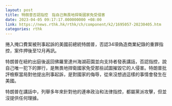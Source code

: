 ```yaml
---
layout: post
title: 特朗普否認指控　指自己無畏地捍衛國家免受侵害
date: 2023-04-05 09:17:17.000000000 +08:00
link: https://news.rthk.hk/rthk/ch/component/k2/1695057-20230405.htm
categories: rthk
---
```


捲入掩口費案被刑事起訴的美國前總統特朗普，否認34項偽造商業紀錄的重罪指控，案件押後至12月再訊。

特朗普在紐約出庭後返回佛羅里達州海湖莊園並向支持者發表講話，否認指控，說自己唯一犯下的罪行，是無畏地捍衛國家免受那些試圖摧毀它的人侵害。特朗普批評檢察當局對他提出刑事起訴，是對國家的侮辱，從來沒想過這樣的事情會發生在美國。

特朗普在講話中，列舉多年來針對他的連串政治和法律指控，都屬黨派攻擊，但並沒提供任何理據。
